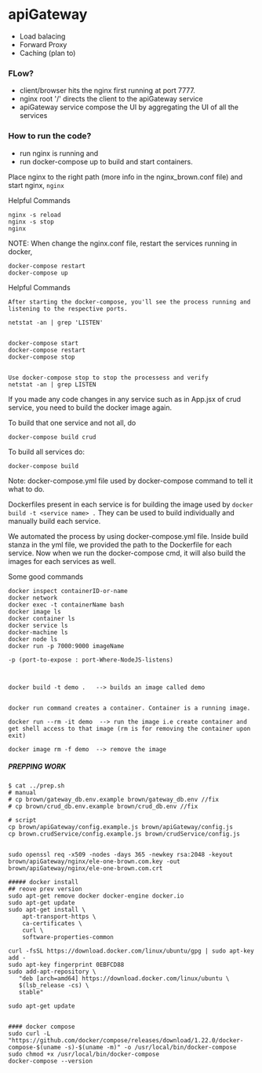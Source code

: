 # apiGateway
- Load balacing
- Forward Proxy
- Caching (plan to)


### FLow?

- client/browser hits the nginx first running at port 7777.
- nginx root '/' directs the client to the apiGateway service
- apiGateway service compose the UI by aggregating the UI of all the services


### How to run the code?
- run nginx is running and
- run docker-compose up to build and start containers.


Place nginx to the right path (more info in the nginx_brown.conf file) and start nginx,
``` nginx ```

Helpful Commands

```
nginx -s reload
nginx -s stop
nginx

```


NOTE: When change the nginx.conf file, restart the services running in docker,

```
docker-compose restart
docker-compose up
```

Helpful Commands

```
After starting the docker-compose, you'll see the process running and listening to the respective ports.

netstat -an | grep 'LISTEN'


docker-compose start
docker-compose restart
docker-compose stop


Use docker-compose stop to stop the processess and verify
netstat -an | grep LISTEN

```


If you made any code changes in any service such as in App.jsx of crud service, you need to build the docker image again.

To build that one service and not all, do

``` docker-compose build crud ```

To build all services do:

``` docker-compose build ```



Note: docker-compose.yml file used by docker-compose command to tell it what to do.

Dockerfiles present in each service is for building the image used by ``` docker build -t <service name> . ```
They can be used to build individually and manually build each service.

We automated the process by using docker-compose.yml file. Inside build stanza in the yml file, we provided the path to the Dockerfile for each service. Now when we run the docker-compose cmd, it will also build the images for each services as well.


Some good commands

```
docker inspect containerID-or-name
docker network
docker exec -t containerName bash
docker image ls
docker container ls
docker service ls
docker-machine ls
docker node ls
docker run -p 7000:9000 imageName

-p (port-to-expose : port-Where-NodeJS-listens)



docker build -t demo .   --> builds an image called demo


docker run command creates a container. Container is a running image.

docker run --rm -it demo  --> run the image i.e create container and get shell access to that image (rm is for removing the container upon exit)

docker image rm -f demo  --> remove the image

```

##### PREPPING WORK

```
$ cat ../prep.sh 
# manual
# cp brown/gateway_db.env.example brown/gateway_db.env //fix
# cp brown/crud_db.env.example brown/crud_db.env //fix

# script
cp brown/apiGateway/config.example.js brown/apiGateway/config.js
cp brown.crudService/config.example.js brown/crudService/config.js


sudo openssl req -x509 -nodes -days 365 -newkey rsa:2048 -keyout brown/apiGateway/nginx/ele-one-brown.com.key -out brown/apiGateway/nginx/ele-one-brown.com.crt

##### docker install
## reove prev version
sudo apt-get remove docker docker-engine docker.io
sudo apt-get update
sudo apt-get install \
    apt-transport-https \
    ca-certificates \
    curl \
    software-properties-common

curl -fsSL https://download.docker.com/linux/ubuntu/gpg | sudo apt-key add -
sudo apt-key fingerprint 0EBFCD88
sudo add-apt-repository \
   "deb [arch=amd64] https://download.docker.com/linux/ubuntu \
   $(lsb_release -cs) \
   stable"

sudo apt-get update


#### docker compose
sudo curl -L "https://github.com/docker/compose/releases/download/1.22.0/docker-compose-$(uname -s)-$(uname -m)" -o /usr/local/bin/docker-compose
sudo chmod +x /usr/local/bin/docker-compose
docker-compose --version



```

